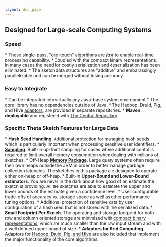 ```yaml
---
layout: doc_page
---
```


<h2>Designed for Large-scale Computing Systems</h2>

<h3>Speed</h3>
  * These single-pass, "one-touch" algorithms are <a href="UpdateSpeed.html"><i>fast</i></a> to enable real-time processing capability.
  * Coupled with the compact binary representations, in many cases the need for costly serialization and deserialization has been eliminated.
  * The sketch data structures are "additive" and embarassingly parallelizable and can be merged without losing accuracy.

<h3>Easy to Integrate</h3>
  * Can be integrated into virtually any Java-base system environment
  * The core library has no dependencies outside of Java.
  * The Hadoop, Druid, Pig, and Hive <a href="Adaptors.html">adaptors<a/>, are provided in separate repositories.
  * <b>Maven deployable</b> and registered with <a href="http://search.maven.org/#search|ga|1|DataSketches">The Central Repository</a>

<h3>Specific Theta Sketch Features for Large Data</h3>
  * <b>Hash Seed Handling</b>. Additional protection for managing hash seeds which is particularly important when processing sensitive user identifiers.
  * <a href="Sampling.html"><b>Sampling</b></a>. Built-in up-front sampling for cases where additional contol is required to limit overall memory consumption when dealing with millions of sketches.
  * Off-Heap <a href="MemoryPackage.html"><b>Memory Package</b></a>.  Large query systems often require their own heaps outside the JVM in order to better manage garbage collection latencies. The sketches in this package are designed to operate either on-heap or off-heap.
  * Built-in <b>Upper-Bound and Lower-Bound estimators</b>. You are never in the dark about how good of an estimate the sketch is providing.  All the sketches are able to estimate the upper and lower bounds of the estimate given a confidence level.
  * User configurable trade-offs of accuracy vs. storage space as well as other performance tuning options.
  * Additional protection of sensitive data by user configuration of a hash seed that is not stored with the serialized data.
  * <b>Small Footprint Per Sketch</b>. The operating and storage footprint for both row and column oriented storage are minimized with <a href="ThetaSize.html">compact binary representations</a>, which are much smaller than the raw input stream and with a well defined upper bound of size.
  * <b>Adaptors for Grid Computing</b>. Adaptors for <a href="Adaptors.html">Hadoop, Druid, Pig, and Hive</a> are also included that implement the major functionality of the core algorithms.